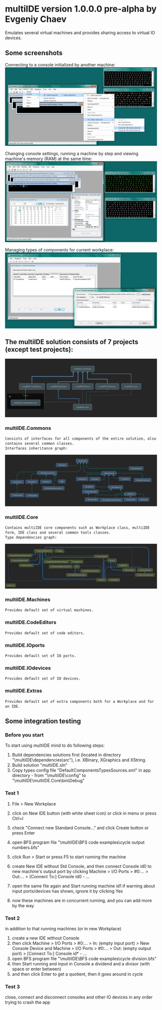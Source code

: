 # multiIDE version 1.0.0.0 pre-alpha by Evgeniy Chaev

Emulates several virtual machines and provides sharing access to virtual IO devices.

## Some screenshots
Connecting to a console initialized by another machine:
![architecture view](https://github.com/plankalkulist/multiIDE/blob/master/screenshot1.png)

Changing console settings, running a machine by step and viewing machine's memory (RAM) at the same time:
![architecture view](https://github.com/plankalkulist/multiIDE/blob/master/screenshot2.png)

Managing types of components for current workplace:
![architecture view](https://github.com/plankalkulist/multiIDE/blob/master/screenshot3.png)


## The multiIDE solution consists of 7 projects (except test projects):

![architecture view](https://github.com/plankalkulist/multiIDE/blob/master/archview.png)

### multiIDE.Commons
	Consists of interfaces for all components of the entire solution, also contains several common classes.
	Interfaces inheritance graph:
![architecture view](https://github.com/plankalkulist/multiIDE/blob/master/Components%20Inheritance%20Depencies.png)
### multiIDE.Core
	Contains multiIDE core components such as Workplace class, multiIDE form, IDE class and several common tools classes.
	Type dependencies graph:
![architecture view](https://github.com/plankalkulist/multiIDE/blob/master/Core%20Assembly%20Type%20Dependencies%20Graph.png)
### multiIDE.Machines
	Provides default set of virtual machines.
### multiIDE.CodeEditors
	Provides default set of code editors.
### multiIDE.IOports
	Provides default set of IO ports.
### multiIDE.IOdevices
	Provides default set of IO devices.
### multiIDE.Extras
	Provides default set of extra components both for a Workplace and for an IDE.


## Some integration testing

### Before you start
 To start using multiIDE mind to do following steps:
 1. Build dependencies solutions first (located in directory "\multiIDE\dependencies\src\"), i.e. XBinary, XGraphics and XString.
 2. Build solution "multiIDE.sln"
 3. Copy types config file "DefaultComponentsTypesSources.xml" in app directory - from "\multiIDE\config\" to "\multiIDE\multiIDE.Core\bin\Debug\"

### Test 1
 1. File > New Workplace
 2. click on New IDE button (with white sheet icon) or click in menu or press Ctrl+I
 3. check "Connect new Standard Console..." and click Create button or press Enter
 4. open BFS program file "\multiIDE\BFS code examples\cycle output numbers.bfs"
 5. click Run > Start or press F5 to start running the machine

 6. create New IDE without Std Console, and then connect Console id0 to new machine's output port
   by clicking Machine > I/O Ports > #0:... > Out:... > [Connect To:] Console id0 - ...
 7. open the same file again and Start running machine id1
   if warning about input ports/devices has shown, ignore it by clicking Yes

 8. now these machines are in concurrent running, and you can add more by the way


### Test 2
 in addition to that running machines (or in new Workplace)
 1. create a new IDE without Console
 2. then click Machine > I/O Ports > #0:... > In: (empty input port) > New Console Device
   and Machine > I/O Ports > #0:... > Out: (empty output port) > [Connect To:] Console id* - ...
 3. open BFS program file "\multiIDE\BFS code examples\cycle division.bfs"
 4. then Start running and input in Console a dividend and a divisor (with space or enter between)
 5. and then click Enter to get a quotient, then it goes around in cycle

### Test 3
  close, connect and disconnect consoles and other IO devices in any order trying to crash the app

